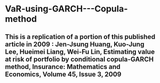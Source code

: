 # VaR-using-GARCH---Copula-method

## This is a replication of a portion of this published article in 2009 : Jen-Jsung Huang, Kuo-Jung Lee, Hueimei Liang, Wei-Fu Lin, Estimating value at risk of portfolio by conditional copula-GARCH method, Insurance: Mathematics and Economics, Volume 45, Issue 3, 2009
